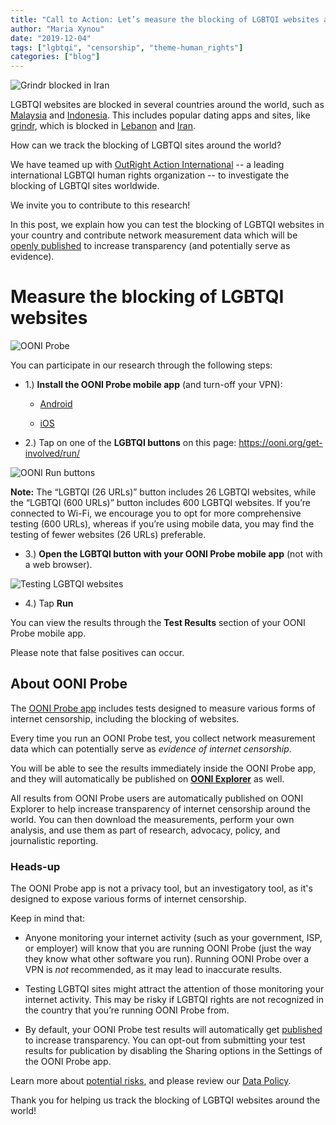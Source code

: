 ```yaml
---
title: "Call to Action: Let’s measure the blocking of LGBTQI websites around the world!"
author: "Maria Xynou"
date: "2019-12-04"
tags: ["lgbtqi", "censorship", "theme-human_rights"]
categories: ["blog"]
---
```


![Grindr blocked in Iran](/post/lgbtqi-site-testing/confirmed-blocked-measurement.png)

LGBTQI websites are blocked in several countries around the world, such
as
[Malaysia](https://sinarproject.org/digital-rights/updates/online-lgbt-censorship-malaysia)
and
[Indonesia](https://ooni.org/post/indonesia-internet-censorship/#lgbt).
This includes popular dating apps and sites, like
[grindr](https://www.grindr.com/), which is blocked in
[Lebanon](https://www.amnesty.org/en/latest/news/2019/05/lebanon-ban-on-gay-dating-app-grindr-a-blow-for-sexual-rights-and-freedom/)
and
[Iran](https://ooni.org/post/iran-internet-censorship/#human-rights-issues).

How can we track the blocking of LGBTQI sites around the world?

We have teamed up with [OutRight Action International](https://outrightinternational.org/) -- a leading international LGBTQI human rights organization -- to investigate the blocking of LGBTQI sites worldwide.

We invite you to contribute to this research!

In this post, we explain how you can test the blocking of LGBTQI
websites in your country and contribute network measurement data which
will be [openly published](https://explorer.ooni.org/) to increase
transparency (and potentially serve as evidence).

# Measure the blocking of LGBTQI websites

![OONI Probe](/post/lgbtqi-site-testing/dashboard.png)

You can participate in our research through the following steps:

* 1.) **Install the OONI Probe mobile app** (and turn-off your VPN):

    * [Android](https://play.google.com/store/apps/details?id=org.openobservatory.ooniprobe)

    * [iOS](https://itunes.apple.com/us/app/id1199566366)

* 2.) Tap on one of the **LGBTQI buttons** on this page: https://ooni.org/get-involved/run/

![OONI Run buttons](/post/lgbtqi-site-testing/lgbtqi-buttons.png)

**Note:** The “LGBTQI (26 URLs)” button includes 26 LGBTQI websites,
while the “LGBTQI (600 URLs)” button includes 600 LGBTQI websites. If
you’re connected to Wi-Fi, we encourage you to opt for more
comprehensive testing (600 URLs), whereas if you’re using mobile data,
you may find the testing of fewer websites (26 URLs) preferable.

* 3.) **Open the LGBTQI button with your OONI Probe mobile app** (not with a web browser).

![Testing LGBTQI websites](/post/lgbtqi-site-testing/lgbtqi-site-testing.jpeg)

* 4.) Tap **Run**

You can view the results through the **Test Results** section of your
OONI Probe mobile app.

Please note that false positives can occur.

## About OONI Probe

The [OONI Probe app](https://ooni.org/install/) includes tests
designed to measure various forms of internet censorship, including the
blocking of websites.

Every time you run an OONI Probe test, you collect network measurement
data which can potentially serve as *evidence of internet censorship*.

You will be able to see the results immediately inside the OONI Probe
app, and they will automatically be published on **[OONI Explorer](https://explorer.ooni.org/)** as well.

All results from OONI Probe users are automatically published on
OONI Explorer to help increase transparency of internet censorship
around the world. You can then download the measurements, perform your
own analysis, and use them as part of research, advocacy, policy, and
journalistic reporting.

### Heads-up

The OONI Probe app is not a privacy tool, but an investigatory tool,
as it's designed to expose various forms of internet censorship.

Keep in mind that:

* Anyone monitoring your internet activity (such as your government,
ISP, or employer) will know that you are running OONI Probe (just
the way they know what other software you run). Running OONI Probe
over a VPN is *not* recommended, as it may lead to
inaccurate results.

* Testing LGBTQI sites might attract the attention of those monitoring
your internet activity. This may be risky if LGBTQI rights are not
recognized in the country that you’re running OONI Probe from.

* By default, your OONI Probe test results will automatically get
[published](https://ooni.org/data/) to increase transparency.
You can opt-out from submitting your test results for publication
by disabling the Sharing options in the Settings of the OONI
Probe app.

Learn more about [potential risks](https://ooni.org/about/risks/), and
please review our [Data Policy](https://ooni.org/about/data-policy/).

Thank you for helping us track the blocking of LGBTQI websites around the world!
